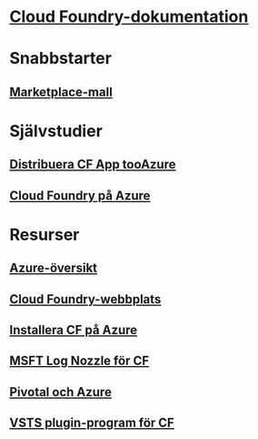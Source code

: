# [Cloud Foundry-dokumentation](index.md)
# Snabbstarter
## [Marketplace-mall](https://azuremarketplace.microsoft.com/marketplace/apps/pivotal.pivotal-cloud-foundry)
# Självstudier
## [Distribuera CF App tooAzure](/azure/virtual-machines/linux/cloudfoundry-deploy-your-first-app)
## [Cloud Foundry på Azure](/azure/virtual-machines/linux/cloudfoundry-get-started)
# Resurser
## [Azure-översikt](https://azure.microsoft.com/roadmap/)
## [Cloud Foundry-webbplats](https://docs.cloudfoundry.org/)
## [Installera CF på Azure](https://docs.pivotal.io/pivotalcf/1-11/customizing/pcf_azure.html)
## [MSFT Log Nozzle för CF](https://github.com/Azure/oms-log-analytics-firehose-nozzle)
## [Pivotal och Azure](https://pivotal.io/partners/microsoft)
## [VSTS plugin-program för CF](https://github.com/Microsoft/vsts-cloudfoundry)
